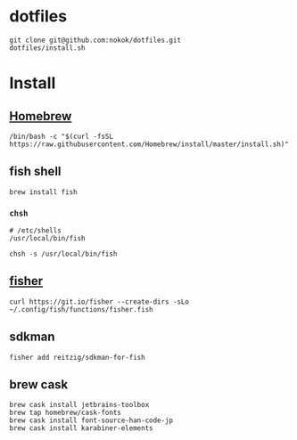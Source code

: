 # dotfiles

```
git clone git@github.com:nokok/dotfiles.git
dotfiles/install.sh
```

# Install

## [Homebrew](https://brew.sh/index_ja)

```
/bin/bash -c "$(curl -fsSL https://raw.githubusercontent.com/Homebrew/install/master/install.sh)"
```

## fish shell

```
brew install fish
```

### `chsh`

```
# /etc/shells
/usr/local/bin/fish
```

```
chsh -s /usr/local/bin/fish
```

## [fisher](https://github.com/jorgebucaran/fisher)

```
curl https://git.io/fisher --create-dirs -sLo ~/.config/fish/functions/fisher.fish
```

## sdkman

```
fisher add reitzig/sdkman-for-fish
```

## brew cask


```
brew cask install jetbrains-toolbox
brew tap homebrew/cask-fonts
brew cask install font-source-han-code-jp 
brew cask install karabiner-elements
```
